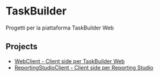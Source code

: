 # TaskBuilder

Progetti per la piattaforma TaskBuilder Web

## Projects
- [WebClient - Client side per TaskBuilder Web](https://github.com/Microarea/Taskbuilder/tree/master/WebClient)
- [ReportingStudioClient - Client side per Reporting Studio](https://github.com/Microarea/Taskbuilder/tree/master/ReportingStudioClient)
